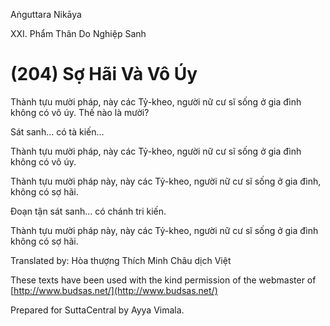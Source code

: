  

Aṅguttara Nikāya

XXI. Phẩm Thân Do Nghiệp Sanh

# (204) Sợ Hãi Và Vô Úy

Thành tựu mười pháp, này các Tỷ-kheo, người nữ cư sĩ sống ở gia đình không có vô úy. Thế nào là mười?

Sát sanh... có tà kiến...

Thành tựu mười pháp, này các Tỷ-kheo, người nữ cư sĩ sống ở gia đình không có vô úy.

Thành tựu mười pháp này, này các Tỷ-kheo, người nữ cư sĩ sống ở gia đình, không có sợ hãi.

Ðoạn tận sát sanh... có chánh tri kiến.

Thành tựu mười pháp này, này các Tỷ-kheo, người nữ cư sĩ sống ở gia đình không có sợ hãi.

Translated by: Hòa thượng Thích Minh Châu dịch Việt

These texts have been used with the kind permission of the webmaster of [http://www.budsas.net/](http://www.budsas.net/)

Prepared for SuttaCentral by Ayya Vimala.